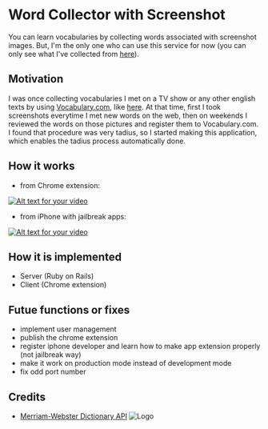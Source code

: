 # Word Collector with Screenshot

You can learn vocabularies by collecting words associated with screenshot images.
But, I'm the only one who can use this service for now
(you can only see what I've collected from [here](http://often-test-app.xyz:3005/)).

## Motivation

I was once collecting vocabularies I met on a TV show or any other english texts by using [Vocabulary.com](http://www.vocabulary.com/), like [here](http://www.vocabulary.com/profiles/B099P5N1XM0XCR).
At that time, first I took screenshots everytime I met new words on the web,
then on weekends I reviewed the words on those pictures and register them to Vocabulary.com.
I found that procedure was very tadius, so I started making this application,
which enables the tadius process automatically done.

## How it works

- from Chrome extension:
 
[![Alt text for your video](http://img.youtube.com/vi/PLecGYa4Sgs/0.jpg)](https://youtu.be/PLecGYa4Sgs)

- from iPhone with jailbreak apps:
 
[![Alt text for your video](http://img.youtube.com/vi/q_Zq0xQIDTA/0.jpg)](https://youtu.be/q_Zq0xQIDTA)

## How it is implemented

- Server (Ruby on Rails)
- Client (Chrome extension)

## Futue functions or fixes

- implement user management
- publish the chrome extension
- register iphone developer and learn how to make app extension properly (not jailbreak way)
- make it work on production mode instead of development mode
- fix odd port number

## Credits

- [Merriam-Webster Dictionary API](http://dictionaryapi.com/)
  ![Logo](http://dictionaryapi.com/images/info/branding-guidelines/mw-logo-light-background-50x50.png)
